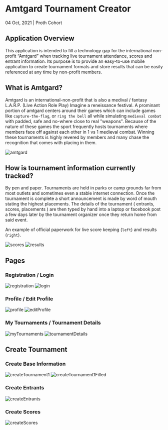 # Amtgard Tournament Creator

04 Oct, 2021 | Proth Cohort

## Application Overview

This application is intended to fill a technology gap for the international non-profit “Amtgard” when tracking live tournament attendance, scores and entrant information. Its purpose is to provide an easy-to-use mobile application to create tournament formats and store results that can be easily referenced at any time by non-profit members.

## What is Amtgard?

Amtgard is an international-non-profit that is also a medival / fantasy L.A.R.P. (Live Action Role Play) Imagine a reneissance festival. A prominant portion of amtgard centers around their games which can include games like `capture-the-flag`, or `ring the bell` all while simulating `medieval combat` with padded, safe and no-where close to real "weapons". Because of the nature of these games the sport frequently hosts tournaments where members face off against each other in 1 vs 1 medieval combat. Winning these tournaments is highly revered by members and many chase the recognition that comes with placing in them.

![amtgard](public/images/amtgard.png)

## How is tournament information currently tracked?

By pen and paper. Tournaments are held in parks or camp grounds far from most outlets and sometimes even a stable internet connection. Once the tournament is complete a short announcement is made by word of mouth stating the highest placements. The details of the tournament ( entrants, scores, placements ) are then typed by hand into a laptop or facebook post a few days later by the tournament organizer once they return home from said event.

An example of official paperwork for live score keeping (`left`) and results (`right`).

![scores](public/images/scores.png) ![results](public/images/results.png)

## Pages

### Registration / Login

![registration](public/images/registration.png)  ![login](public/images/login.png)

### Profile / Edit Profile

![profile](public/images/profile.png)  ![editProfile](public/images/edit-profile.png)

### My Tournaments / Tournament Details

![myTournaments](public/images/my-tournaments.png)  ![tournamentDetails](public/images/tournament-details.png)

## Create Tournament

### Create Base Information

![createTournament1](public/images/create-tournament-1-blank.png) ![createTournament1Filled](public/images/create-tournament-1-filled.png)

### Create Entrants

![createEntrants](public/images/create-tournament-2-entrants.png)

### Create Scores

![createScores](public/images/create-tournament-3-scores.png)
